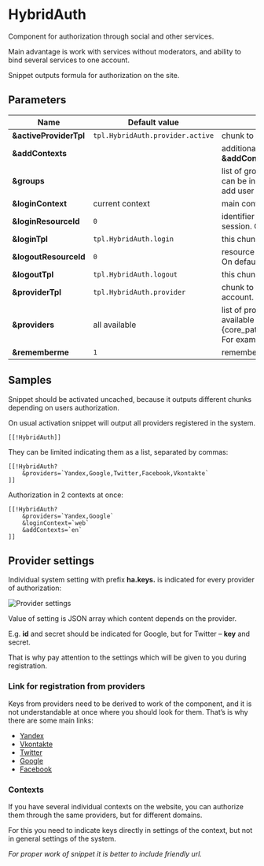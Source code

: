 # HybridAuth

Component for authorization through social and other services.

Main advantage is work with services without moderators, and ability to bind several services to one account.

Snippet outputs formula for authorization on the site.

## Parameters

Name                   | Default value                    | Description
-----------------------|----------------------------------|----------------------------------------------------------------------------------------------------------------------------------------------------------------------------------------------------------------
**&activeProviderTpl** | `tpl.HybridAuth.provider.active` | chunk to output icons of a bound service.
**&addContexts**       |                                  | additional contexts, separated by commas. E.g. **&addContexts=\`web,ru,en\`**
**&groups**            |                                  | list of groups to register the user, separated by commas. User role can be indicated in the group with colon. E.g. &groups=`Users:1` will add user to group "Users" with role "member".
**&loginContext**      | current context                  | main context for authorization. On default – current.
**&loginResourceId**   | `0`                              | identifier of a resource on which user should be sent after end of the session. On default 0 renews the current page.
**&loginTpl**          | `tpl.HybridAuth.login`           | this chunk will be pointed to an anonymous user, i.e. to any guest.
**&logoutResourceId**  | `0`                              | resource identifier, where a user is sent after the end of the session. On default, 0 updates a current page.
**&logoutTpl**         | `tpl.HybridAuth.logout`          | this chunk will be shown to an anonymous user.
**&providerTpl**       | `tpl.HybridAuth.provider`        | chunk to output links for authorization, or binding of server to the account.
**&providers**         | all available                    | list of providers for authorization, separated by commas. All available providers are here {core_path}components/hybridauth/model/hybridauth/lib/Providers/. For example, &providers=`Google,Twitter,Facebook`.
**&rememberme**        | `1`                              | remembers users for a long time.

## Samples

Snippet should be activated uncached, because it outputs different chunks depending on users authorization.

On usual activation snippet will output all providers registered in the system.

```modx
[[!HybridAuth]]
```

They can be limited indicating them as a list, separated by commas:

```modx
[[!HybridAuth?
    &providers=`Yandex,Google,Twitter,Facebook,Vkontakte`
]]
```

Authorization in 2 contexts at once:

```modx
[[!HybridAuth?
    &providers=`Yandex,Google`
    &loginContext=`web`
    &addContexts=`en`
]]
```

## Provider settings

Individual system setting with prefix **ha.keys.** is indicated for every provider of authorization:

![Provider settings](https://file.modx.pro/files/0/6/3/063adfe9b80ed7c6053b97e3818e0e0b.png)

Value of setting is JSON array which content depends on the provider.

E.g. **id** and secret should be indicated for Google, but for Twitter – **key** and secret.

That is why pay attention to the settings which will be given to you during registration.

### Link for registration from providers

Keys from providers need to be derived to work of the component, and it is not understandable at once where you should look for them. That’s is why there are some main links:

* [Yandex][1]
* [Vkontakte][2]
* [Twitter][3]
* [Google][4]
* [Facebook][5]

### Contexts

If you have several individual contexts on the website, you can authorize them through the same providers, but for different domains.

For this you need to indicate keys directly in settings of the context, but not in general settings of the system.

*For proper work of snippet it is better to include friendly url.*

[1]: https://oauth.yandex.ru/client/new
[2]: https://vk.com/editapp?act=create
[3]: https://dev.twitter.com/apps/new
[4]: https://dev.twitter.com/apps/new
[5]: https://developers.facebook.com/apps
